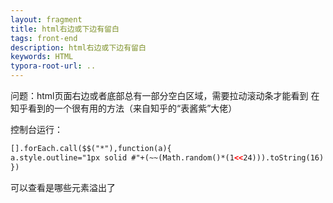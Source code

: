 ```yaml
---
layout: fragment
title: html右边或下边有留白
tags: front-end
description: html右边或下边有留白
keywords: HTML
typora-root-url: ..
---
```


问题：html页面右边或者底部总有一部分空白区域，需要拉动滚动条才能看到
在知乎看到的一个很有用的方法（来自知乎的“表酱紫”大佬）

控制台运行：
```html
[].forEach.call($$("*"),function(a){
a.style.outline="1px solid #"+(~~(Math.random()*(1<<24))).toString(16)
})
```
可以查看是哪些元素溢出了

<!--stackedit_data:
eyJoaXN0b3J5IjpbMjA5MTI3MjM4N119
-->